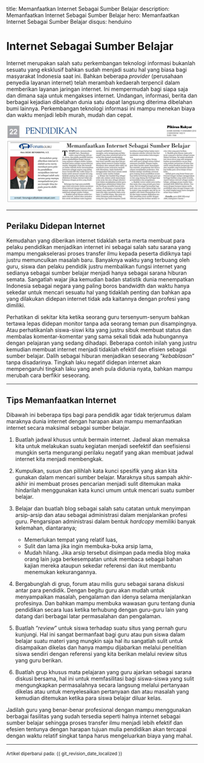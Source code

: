 title: Memanfaatkan Internet Sebagai Sumber Belajar
description: Memanfaatkan Internet Sebagai Sumber Belajar
hero: Memanfaatkan Internet Sebagai Sumber Belajar
disqus: henduino

# Internet Sebagai Sumber Belajar

Internet merupakan salah satu perkembangan teknologi informasi bukanlah sesuatu yang eksklusif bahkan sudah menjadi suatu hal yang biasa bagi masyarakat Indonesia saat ini. Bahkan beberapa *provider* (perusahaan penyedia layanan internet) telah merambah kedaerah terpencil dalam memberikan layanan jaringan internet. Ini mempermudah bagi siapa saja dan dimana saja untuk mengakses internet. Undangan, informasi, berita dan berbagai kejadian dibelahan dunia satu dapat langsung diterima dibelahan bumi lainnya. Perkembangan teknologi informasi ini mampu menekan biaya dan waktu menjadi lebih murah, mudah dan cepat.

![Artikel Pendidikan - Pikiran Rakyat](../images/091210_Pendidikan.jpg)

***

## Perilaku Didepan Internet

Kemudahan yang diberikan internet tidaklah serta merta membuat para pelaku pendidikan menjadikan internet ini sebagai salah satu sarana yang mampu mengakselerasi proses transfer ilmu kepada peserta didiknya tapi justru memunculkan masalah baru. Banyaknya waktu yang terbuang oleh guru, siswa dan pelaku pendidik justru membalikan fungsi internet yang sedianya sebagai sumber belajar menjadi hanya sebagai sarana hiburan semata. Sangatlah wajar jika kemudian badan statistik dunia menempatkan Indonesia sebagai negara yang paling boros bandwidth dan waktu hanya sekedar untuk mencari sesuatu hal yang tidaklah penting dan bahkan apa yang dilakukan didepan internet tidak ada kaitannya dengan profesi yang dimiliki.

Perhatikan di sekitar kita ketika seorang guru tersenyum-senyum bahkan tertawa lepas didepan monitor tanpa ada seorang teman pun disampingnya. Atau perhatikanlah siswa-siswi kita yang justru sibuk membuat status dan membalas komentar-komentar yang sama sekali tidak ada hubungannya dengan pelajaran yang sedang dihadapi. Beberapa contoh inilah yang justru kemudian membuat internet menjadi tidaklah efektif dan efisien sebagai sumber belajar.
Dalih sebagai hiburan menjadikan seseorang “*kebablasan*” tanpa disadarinya. Tingkah laku negatif didepan internet akan mempengaruhi tingkah laku yang aneh pula didunia nyata, bahkan mampu merubah cara berfikir seseorang.

***

## Tips Memanfaatkan Internet

Dibawah ini beberapa tips bagi para pendidik agar tidak terjerumus dalam maraknya dunia internet dengan harapan akan mampu memanfaatkan internet secara maksimal sebagai sumber belajar.

1.	Buatlah jadwal khusus untuk bermain internet. Jadwal akan memaksa kita untuk melakukan suatu kegiatan menjadi seefektif dan seefisiensi mungkin serta mengurangi perilaku negatif yang akan membuat jadwal internet kita menjadi membengkak.
2.	Kumpulkan, susun dan pilihlah kata kunci spesifik yang akan kita gunakan dalam mencari sumber belajar. Maraknya situs sampah akhir-akhir ini membuat proses pencarian menjadi sulit ditemukan maka hindarilah menggunakan kata kunci umum untuk mencari suatu sumber belajar.
3.	Belajar dan buatlah blog sebagai salah satu catatan untuk menyimpan arsip-arsip dan atau sebagai administrasi dalam menjalankan profesi guru. Pengarsipan administrasi dalam bentuk *hardcopy* memiliki banyak kelemahan, diantaranya;

    * Memerlukan tempat yang relatif luas, 
    * Sulit dan lama jika ingin membuka-buka arsip lama, 
    * Mudah hilang. Jika arsip tersebut disimpan pada media blog maka orang lain juga berkesempatan untuk membaca sebagai bahan kajian mereka ataupun sekedar referensi dan ikut membantu menemukan kekurangannya.

4.	Bergabunglah di grup, forum atau milis guru sebagai sarana diskusi antar para pendidik. Dengan begitu guru akan mudah untuk menyampaikan masalah, pengalaman dan idenya selama menjalankan profesinya. Dan bahkan mampu membuka wawasan guru tentang dunia pendidikan secara luas ketika terhubung dengan guru-guru lain yang datang dari berbagai latar permasalahan dan pengalaman.
5.	Buatlah “*review*” untuk siswa terhadap suatu situs yang pernah guru kunjungi. Hal ini sangat bermanfaat bagi guru atau pun siswa dalam belajar suatu materi yang mungkin saja hal itu sangatlah sulit untuk disampaikan dikelas dan hanya mampu dijabarkan melalui penelitian siswa sendiri dengan referensi yang kita berikan melalui review situs yang guru berikan.
6.	Buatlah grup khusus mata pelajaran yang guru ajarkan sebagai sarana diskusi bersama, hal ini untuk memfasilitasi bagi siswa-siswa yang sulit mengungkapkan permasalahnya secara langsung melalui pertanyaan dikelas atau untuk menyelesaikan pertanyaan dan atau masalah yang kemudian ditemukan ketika para siswa belajar diluar kelas.

Jadilah guru yang benar-benar profesional dengan mampu menggunakan berbagai fasilitas yang sudah tersedia seperti halnya internet sebagai sumber belajar sehingga proses transfer ilmu menjadi lebih efektif dan efesien tentunya dengan harapan tujuan mulia pendidikan akan tercapai dengan waktu relatif singkat tanpa harus mengeluarkan biaya yang mahal.

***

<small>Artikel diperbarui pada: {{ git_revision_date_localized }}</small>